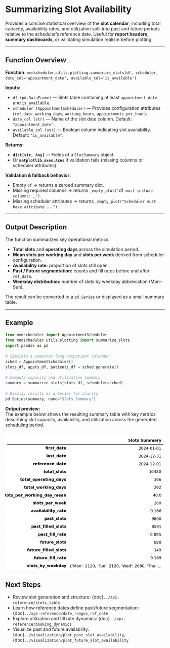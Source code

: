 # Summarizing Slot Availability

Provides a concise statistical overview of the **slot calendar**, including total capacity, availability rates, and utilization split into past and future periods relative to the scheduler’s reference date. Useful for **report headers, summary dashboards**, or validating simulation realism before plotting.

---

## Function Overview
**Function:** `medscheduler.utils.plotting.summarize_slots(df, scheduler, date_col='appointment_date', available_col='is_available')`

**Inputs:**
- `df (pd.DataFrame)` — Slots table containing at least `appointment_date` and `is_available`.
- `scheduler (AppointmentScheduler)` — Provides configuration attributes (`ref_date`, `working_days`, `working_hours`, `appointments_per_hour`).
- `date_col (str)` — Name of the slot date column. Default: `"appointment_date"`.
- `available_col (str)` — Boolean column indicating slot availability. Default: `"is_available"`.

**Returns:**
- **`dict[str, Any]`** — Fields of a `SlotSummary` object.  
- Or **`matplotlib.axes.Axes`** if validation fails (missing columns or scheduler attributes).  

**Validation & fallback behavior:**
- Empty `df` → returns a zeroed summary dict.
- Missing required columns → returns `_empty_plot("`df` must include columns: …")`.
- Missing scheduler attributes → returns `_empty_plot("Scheduler must have attribute `…`.")`.

---

## Output Description
The function summarizes key operational metrics:
- **Total slots** and **operating days** across the simulation period.
- **Mean slots per working day** and **slots per week** derived from scheduler configuration.
- **Availability rate:** proportion of slots still open.
- **Past / Future segmentation:** counts and fill rates before and after `ref_date`.
- **Weekday distribution:** number of slots by weekday abbreviation (Mon–Sun).

The result can be converted to a `pd.Series` or displayed as a small summary table.

---

## Example
```python
from medscheduler import AppointmentScheduler
from medscheduler.utils.plotting import summarize_slots
import pandas as pd

# Simulate a semester-long outpatient calendar
sched = AppointmentScheduler()
slots_df, appts_df, patients_df = sched.generate()

# Compute capacity and utilization summary
summary = summarize_slots(slots_df, scheduler=sched)

# Display results as a Series for clarity
pd.Series(summary, name="Slots Summary")
```
**Output preview:**  
The example below shows the resulting summary table with key metrics describing slot capacity, availability, and utilization across the generated scheduling period.  

![Slots Summary visualization](../_static/visuals/slots_summary.png)
---

## Next Steps
- Review slot generation and structure: {doc}`../api-reference/slots_table`
- Learn how reference dates define past/future segmentation: {doc}`../api-reference/date_ranges_ref_date`
- Explore utilization and fill rate dynamics: {doc}`../api-reference/booking_dynamics`
- Visualize past and future availability: {doc}`../visualization/plot_past_slot_availability`, {doc}`../visualization/plot_future_slot_availability`

